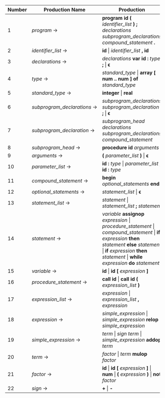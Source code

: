 | Number | Production Name | Production |
|--------|-----------------|------------|
|  1 | *program* → | **program** **id** **(** *identifier_list* **)** **;** *declarations* *subprogram_declarations* *compound_statement* **.** |
|  2 | *identifier_list* → | **id** \| *identifier_list* **,** **id** |
|  3 | *declarations* → | *declarations* **var** **id** **:** *type* **;** \| **ϵ** |
|  4 | *type* → | *standard_type* \| **array** **[** **num** **\.\.** **num** **]** **of** *standard_type* |
|  5 | *standard_type* → | **integer** \| **real** |
|  6 | *subprogram_declarations* → | *subprogram_declarations* *subprogram_declaration* **;** \| **ϵ** |
|  7 | *subprogram_declaration* → | *subprogram_head* *declarations* *subprogram_declarations* *compound_statement* |
|  8 | *subprogram_head* → | **procedure** **id** *arguments* **;** |
|  9 | *arguments* → | **(** *parameter_list* **)** \| **ϵ** |
| 10 | *parameter_list* → | **id** **:** *type* \| *parameter_list* **;** **id** **:** *type* |
| 11 | *compound_statement* → | **begin** *optional_statements* **end** |
| 12 | *optional_statements* → | *statement_list* \| **ϵ** |
| 13 | *statement_list* → | *statement* \| *statement_list* **;** *statement* |
| 14 | *statement* → | *variable* **assignop** *expression* \| *procedure_statement* \| *compound_statement* \| **if** *expression* **then** *statement* **else** *statement* \| **if** *expression* **then** *statement* \| **while** *expression* **do** *statement* |
| 15 | *variable* → | **id** \| **id** **[** *expression* **]** |
| 16 | *procedure_statement* → | **call** **id** \| **call** **id** **(** *expression_list* **)** |
| 17 | *expression_list* → | *expression* \| *expression_list* **,** *expression* |
| 18 | *expression* → | *simple_expression* \| *simple_expression* **relop** *simple_expression* |
| 19 | *simple_expression* → | *term* \| *sign* *term* \| *simple_expression* **addop** *term* |
| 20 | *term* → | *factor* \| *term* **mulop** *factor* |
| 21 | *factor* → | **id** \| **id** **[** *expression* **]** \| **num** \| **(** *expression* **)** \| **not** *factor* |
| 22 | *sign* → | **+** \| **-** |
